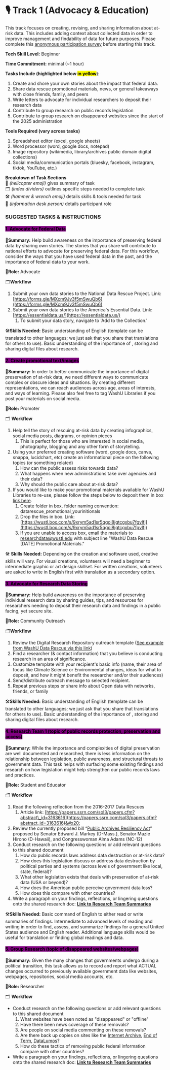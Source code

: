 # 🎙️ Track 1 (Advocacy & Education)

This track focuses on creating, revising, and sharing information about at-risk data. This includes adding context about collected data in order to improve management and findability of data for future purposes. Please complete this [anonymous participation survey](https://wustl.az1.qualtrics.com/jfe/form/SV_2reEOCtWu6Niowm) before starting this track.

**Tech Skill Level:** Beginner

**Time Commitment:** minimal (\~1 hour)

**Tasks Include (highlighted below&#x20;**<mark style="background-color:yellow;">**in yellow**</mark>):

1. Create and shore your own stories about the impact that federal data.
2. Share data rescue promotional materials, news, or general takeaways with close friends, family, and peers
3. Write letters to advocate for individual researchers to deposit their research data
4. Contribute to group research on public records legislation
5. Contribute to group research on disappeared websites since the start of the 2025 administration&#x20;


**Tools Required (vary across tasks)**

1. Spreadsheet editor (excel, google sheets)
2. Word processor (word, google docs, notepad)
3. Image repository (wikimedia, library/archives public domain digital collections)&#x20;
4. Social media/communication portals (bluesky, facebook, instagram, tiktok, YouTube, etc.)

**Breakdown of Task Sections**\
🚁 _(helicopter emoji)_ gives summary of task\
🗂️ _(index dividers)_ outlines specific steps needed to complete task\
🛠️ _(hammer & wrench emoji)_ details skills & tools needed for task\
💁 _(information desk person)_ details participant role

### **SUGGESTED TASKS & INSTRUCTIONS** &#x20;

#### <mark style="background-color:purple;">1. Advocate for Federal Data</mark>

🚁**Summary:** Help build awareness on the importance of preserving federal data by sharing own stories. The stories that you share will contribute to national efforts to advocate for preserving federal data. For this workflow, consider the ways that you have used federal data in the past, and the importance of federal data to your work.&#x20;

💁**Role:** Advocate

🗂️**Workflow**

1. Submit your own data stories to the National Data Rescue Project. Link: [https://forms.gle/MXcm9Jv3f5mSwuQb6](https://forms.gle/MXcm9Jv3f5mSwuQb6)
2. Submit your own data stories to the America's Essential Data. Link: [https://essentialdata.us/](https://essentialdata.us/)
   1. To submit your data story, navigate to 'Add to the Collection.'

🛠️**Skills Needed:** Basic understanding of English (template can be translated to other languages; we just ask that you share that translations for others to use). Basic understanding of the importance of , storing and sharing digital files about research.&#x20;

#### <mark style="background-color:purple;">2. Create promotional text/images</mark>

🚁**Summary:** In order to better communicate the importance of digital preservation of at-risk data, we need different ways to communicate complex or obscure ideas and situations. By creating different representations, we can reach audiences across age, areas of interests, and ways of learning. Please also feel free to tag WashU Libraries if you post your materials on social media.&#x20;

💁**Role:** Promoter

🗂️ **Workflow**

1. Help tell the story of rescuing at-risk data by creating infographics, social media posts, diagrams, or opinion pieces
   1. This is perfect for those who are interested in social media, photography, blogging and any other form of storytelling.
2. Using your preferred creating software (word, google docs, canva, snappa, lucidchart, etc) create an informational piece on the following topics (or something related)
   1. How can the public assess risks towards data?
   2. What happens when new administrations take over agencies and their data?
   3. Why should the public care about at-risk data?
3. If you would like to make your promotional materials available for WashU Libraries to re-use, please follow the steps below to deposit them in box [link here](https://wustl.box.com/s/9xrym5ad1sr5qgol8jgtcgxbu7fgvlfj).
   1. Create folder in box. folder naming convention: datarescue_promotional_yourinitionals
   2. Drop the files in box. Link: [https://wustl.box.com/s/9xrym5ad1sr5qgol8jgtcgxbu7fgvlfj](https://wustl.box.com/s/9xrym5ad1sr5qgol8jgtcgxbu7fgvlfj)
   3. If you are unable to access box, email the materials to researchdata@wustl.edu with subject line "WashU Data Rescue [DATE] Promotional Materials."
   
🛠️ **Skills Needed:** Depending on the creation and software used, creative skills will vary. For visual creations, volunteers will need a beginner to intermediate graphic or art design skillset. For written creations, volunteers are asked to write in English first with translation as a secondary option.&#x20;

#### <mark style="background-color:purple;">3. Advocate for Research Data Storing</mark>

🚁**Summary:** Help build awareness on the importance of preserving individual research data by sharing guides, tips, and resources for researchers needing to deposit their research data and findings in a public facing, yet secure site.&#x20;

💁**Role:** Community Outreach

🗂️**Workflow**

1. Review the Digital Research Repository outreach template ([See example from WashU Data Rescue via this link](https://wustl.box.com/s/gm2h0nwxjdh3hejyh5whw7fa0p581u0e))
2. Find a researcher (& contact information) that you believe is conducting research in an area of significance.
3. Customize template with your recipient's basic info (name, their area of focus like Climate Science or Environmental changes, ideas for what to deposit, and how it might benefit the researcher and/or their audiences)
4. Send/distribute outreach message to selected recipient.
5. Repeat previous steps or share info about Open data with networks, friends, or family

🛠️**Skills Needed:** Basic understanding of English (template can be translated to other languages; we just ask that you share that translations for others to use). Basic understanding of the importance of , storing and sharing digital files about research.&#x20;

#### <mark style="background-color:purple;">4. Research Team 1 (topic of public records protection, preservation and access)</mark>

🚁**Summary:** While the importance and complexities of digital preservation are well documented and researched, there is less information on the relationship between legislation, public awareness, and structural threats to government data. This task helps with surfacing some existing findings and research on how legislation might help strengthen our public records laws and practices.

💁**Role:** Student and Educator

🗂️ **Workflow**

1. Read the following reflection from the 2016-2017 Data Rescues&#x20;
   1. Article link: [https://papers.ssrn.com/sol3/papers.cfm?abstract\_id=3163616](https://papers.ssrn.com/sol3/papers.cfm?abstract_id=3163616)&#x20;
2. Review the currently proposed bill “[Public Archives Resiliency Act](https://www.markey.senate.gov/news/press-releases/sens-markey-hirono-and-rep-adams-introduce-legislation-to-promote-conservation-and-preservation-of-government-and-historic-records)” proposed by Senator Edward J. Markey (D-Mass.), Senator Mazie Hirono (D-Hawaii), and Congresswoman Alma Adams (NC-12)
3. Conduct research on the following questions or add relevant questions to this shared document
   1. How do public records laws address data destruction or at-risk data?
   2. How does this legislation discuss or address data destruction by political parties and systems (across levels of government like local, state, federal)?
   3. What other legislation exists that deals with preservation of at-risk data (USA or beyond)?
   4. How does the American public perceive government data loss?&#x20;
   5. How does this compare with other countries?
4. Write a paragraph on your findings, reflections, or lingering questions onto the shared research doc: [**Link to Research Team Summaries**](https://docs.google.com/document/d/1yVwTVWNaAKo1BhnpbWhRKS1mV4NiSZuGqhU2_nuZWQI/edit?usp=sharing)
   
🛠️**Skills Needed:** Basic command of English to either read or write summaries of findings. Intermediate to advanced levels of reading and writing in order to find, assess, and summarize findings for a general United States audience and English reader. Additional language skills would be useful for translation or finding global readings and data.&#x20;

#### <mark style="background-color:purple;">5. Group Research (topic of disappeared websites/webpages)</mark>

🚁**Summary:** Given the many changes that governments undergo during a political transition, this task allows us to record and report what ACTUAL changes occurred to previously available government data like websites, webpages, repositories, social media accounts, etc.

💁**Role:** Researcher

🗂️ **Workflow**

* Conduct research on the following questions or add relevant questions to this shared document
  1. What websites have been noted as "disappeared" or "offline"
  2. Have there been news coverage of these removals?
  3. Are people on social media commenting on these removals?
  4. Are there back up copies on sites like the [Internet Archive](http://web.archive.org/), [End of Term](https://eotarchive.org/data/), [DataLumos](https://www.datalumos.org/datalumos/search/studies)?&#x20;
  5. How do these tactics of removing public federal information compare with other countries?
* Write a paragraph on your findings, reflections, or lingering questions onto the shared research doc: [**Link to Research Team Summaries**](https://docs.google.com/document/d/1yVwTVWNaAKo1BhnpbWhRKS1mV4NiSZuGqhU2_nuZWQI/edit?usp=sharing)
